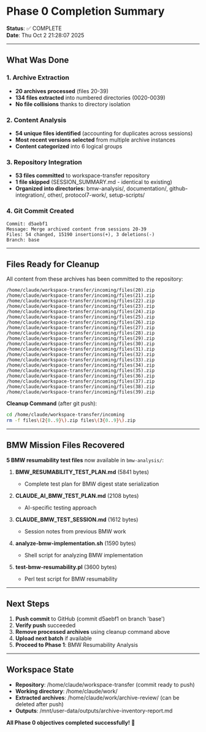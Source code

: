 # Phase 0 Completion Summary

**Status**: ✅ COMPLETE  
**Date**: Thu Oct 2 21:28:07 2025

---

## What Was Done

### 1. Archive Extraction
- **20 archives processed** (files 20-39)
- **134 files extracted** into numbered directories (0020-0039)
- **No file collisions** thanks to directory isolation

### 2. Content Analysis
- **54 unique files identified** (accounting for duplicates across sessions)
- **Most recent versions selected** from multiple archive instances
- **Content categorized** into 6 logical groups

### 3. Repository Integration
- **53 files committed** to workspace-transfer repository
- **1 file skipped** (SESSION_SUMMARY.md - identical to existing)
- **Organized into directories**: bmw-analysis/, documentation/, github-integration/, other/, protocol7-work/, setup-scripts/

### 4. Git Commit Created
```
Commit: d5aebf1
Message: Merge archived content from sessions 20-39
Files: 54 changed, 15190 insertions(+), 3 deletions(-)
Branch: base
```

---

## Files Ready for Cleanup

All content from these archives has been committed to the repository:

```
/home/claude/workspace-transfer/incoming/files(20).zip
/home/claude/workspace-transfer/incoming/files(21).zip
/home/claude/workspace-transfer/incoming/files(22).zip
/home/claude/workspace-transfer/incoming/files(23).zip
/home/claude/workspace-transfer/incoming/files(24).zip
/home/claude/workspace-transfer/incoming/files(25).zip
/home/claude/workspace-transfer/incoming/files(26).zip
/home/claude/workspace-transfer/incoming/files(27).zip
/home/claude/workspace-transfer/incoming/files(28).zip
/home/claude/workspace-transfer/incoming/files(29).zip
/home/claude/workspace-transfer/incoming/files(30).zip
/home/claude/workspace-transfer/incoming/files(31).zip
/home/claude/workspace-transfer/incoming/files(32).zip
/home/claude/workspace-transfer/incoming/files(33).zip
/home/claude/workspace-transfer/incoming/files(34).zip
/home/claude/workspace-transfer/incoming/files(35).zip
/home/claude/workspace-transfer/incoming/files(36).zip
/home/claude/workspace-transfer/incoming/files(37).zip
/home/claude/workspace-transfer/incoming/files(38).zip
/home/claude/workspace-transfer/incoming/files(39).zip
```

**Cleanup Command** (after git push):
```bash
cd /home/claude/workspace-transfer/incoming
rm -f files\(2{0..9}\).zip files\(3{0..9}\).zip
```

---

## BMW Mission Files Recovered

**5 BMW resumability test files** now available in `bmw-analysis/`:

1. **BMW_RESUMABILITY_TEST_PLAN.md** (5841 bytes)
   - Complete test plan for BMW digest state serialization

2. **CLAUDE_AI_BMW_TEST_PLAN.md** (2108 bytes)
   - AI-specific testing approach

3. **CLAUDE_BMW_TEST_SESSION.md** (1612 bytes)
   - Session notes from previous BMW work

4. **analyze-bmw-implementation.sh** (1590 bytes)
   - Shell script for analyzing BMW implementation

5. **test-bmw-resumability.pl** (3600 bytes)
   - Perl test script for BMW resumability

---

## Next Steps

1. **Push commit** to GitHub (commit d5aebf1 on branch 'base')
2. **Verify push** succeeded
3. **Remove processed archives** using cleanup command above
4. **Upload next batch** if available
5. **Proceed to Phase 1**: BMW Resumability Analysis

---

## Workspace State

- **Repository**: /home/claude/workspace-transfer (commit ready to push)
- **Working directory**: /home/claude/work/
- **Extracted archives**: /home/claude/work/archive-review/ (can be deleted after push)
- **Outputs**: /mnt/user-data/outputs/archive-inventory-report.md

**All Phase 0 objectives completed successfully!** 🎉
